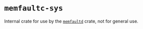 # `memfaultc-sys`

Internal crate for use by the
[`memfaultd`](https://github.com/memfault/memfaultd/) crate, not for general
use.
